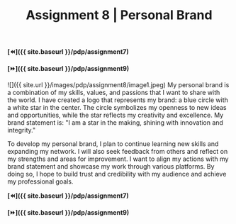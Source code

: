 ﻿---
layout: page
title: Assignment 8 | Personal Brand
permalink: /pdp/assignment8
---

**[⏪]({{ site.baseurl }}/pdp/assignment7)**

**[⏩]({{ site.baseurl }}/pdp/assignment9)**

![]({{ site.url }}/images/pdp/assignment8/image1.jpeg)
My personal brand is a combination of my skills, values, and passions that I want to share with the world. I have created a logo that represents my brand: a blue circle with a white star in the center. The circle symbolizes my openness to new ideas and opportunities, while the star reflects my creativity and excellence. My brand statement is: \"I am a star in the making, shining with innovation and integrity.\"

To develop my personal brand, I plan to continue learning new skills and expanding my network. I will also seek feedback from others and reflect on my strengths and areas for improvement. I want to align my actions with my brand statement and showcase my work through various platforms. By doing so, I hope to build trust and credibility with my audience and achieve my professional goals.

**[⏪]({{ site.baseurl }}/pdp/assignment7)**

**[⏩]({{ site.baseurl }}/pdp/assignment9)**